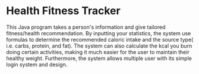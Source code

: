 <h1><B> Health Fitness Tracker</B></h1>

This Java program takes a person's information and give tailored fitness/health recommendation. By inputting your statistics,
the system use formulas to determine the recommended caloric intake and the source type( i.e. carbs, protein, and fat). The system
can also calculate the kcal you burn doing certain activities, making it much easier for the user to maintain their healthy weight.
Furthermore, the system allows multiple user with its simple login system and design.

